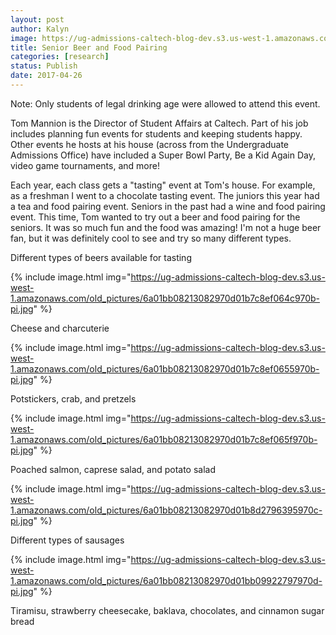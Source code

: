 ```yaml
---
layout: post
author: Kalyn
image: https://ug-admissions-caltech-blog-dev.s3.us-west-1.amazonaws.com/old_pictures/6a01bb08213082970d01b7c8ef063f970b-pi.jpg
title: Senior Beer and Food Pairing
categories: [research]
status: Publish
date: 2017-04-26
---
```



Note: Only students of legal drinking age were allowed to attend this event.

Tom Mannion is the Director of Student Affairs at Caltech. Part of his job includes planning fun events for students and keeping students happy. Other events he hosts at his house (across from the Undergraduate Admissions Office) have included a Super Bowl Party, Be a Kid Again Day, video game tournaments, and more!

Each year, each class gets a "tasting" event at Tom's house. For example, as a freshman I went to a chocolate tasting event. The juniors this year had a tea and food pairing event. Seniors in the past had a wine and food pairing event. This time, Tom wanted to try out a beer and food pairing for the seniors. It was so much fun and the food was amazing! I'm not a huge beer fan, but it was definitely cool to see and try so many different types.

<div class="photo-caption caption-xid-6a01bb08213082970d01b7c8ef063f970b" id="caption-xid-6a01bb08213082970d01b7c8ef063f970b">Different types of beers available for tasting


{% include image.html img="https://ug-admissions-caltech-blog-dev.s3.us-west-1.amazonaws.com/old_pictures/6a01bb08213082970d01b7c8ef064c970b-pi.jpg" %}<div class="photo-caption caption-xid-6a01bb08213082970d01b7c8ef064c970b" id="caption-xid-6a01bb08213082970d01b7c8ef064c970b">Cheese and charcuterie


{% include image.html img="https://ug-admissions-caltech-blog-dev.s3.us-west-1.amazonaws.com/old_pictures/6a01bb08213082970d01b7c8ef0655970b-pi.jpg" %}<div class="photo-caption caption-xid-6a01bb08213082970d01b7c8ef0655970b" id="caption-xid-6a01bb08213082970d01b7c8ef0655970b">Potstickers, crab, and pretzels


{% include image.html img="https://ug-admissions-caltech-blog-dev.s3.us-west-1.amazonaws.com/old_pictures/6a01bb08213082970d01b7c8ef065f970b-pi.jpg" %}<div class="photo-caption caption-xid-6a01bb08213082970d01b7c8ef065f970b" id="caption-xid-6a01bb08213082970d01b7c8ef065f970b">Poached salmon, caprese salad, and potato salad


{% include image.html img="https://ug-admissions-caltech-blog-dev.s3.us-west-1.amazonaws.com/old_pictures/6a01bb08213082970d01b8d2796395970c-pi.jpg" %}<div class="photo-caption caption-xid-6a01bb08213082970d01b8d2796395970c" id="caption-xid-6a01bb08213082970d01b8d2796395970c">Different types of sausages


{% include image.html img="https://ug-admissions-caltech-blog-dev.s3.us-west-1.amazonaws.com/old_pictures/6a01bb08213082970d01bb09922797970d-pi.jpg" %}<div class="photo-caption caption-xid-6a01bb08213082970d01bb09922797970d" id="caption-xid-6a01bb08213082970d01bb09922797970d">Tiramisu, strawberry cheesecake, baklava, chocolates, and cinnamon sugar bread

